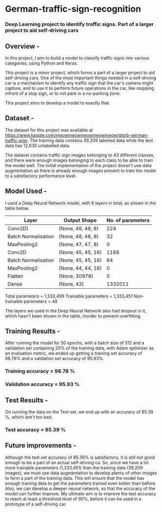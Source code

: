 # German-traffic-sign-recognition
### Deep Learning project to identify traffic signs. Part of a larger project to aid self-driving cars


## Overview - 

In this project, I aim to build a model to classify traffic signs into various categories, using Python and Keras.

This project is a minor project, which forms a part of a larger project to aid self-driving cars. One of the most important things needed in a self-driving car is a mechanism to identify any traffic sign that the car's camera might capture, and to use it to perform future operations in the car, like stopping infront of a stop sign, or to not park in a no-parking zone.

This project aims to develop a model to exactly that.


## Dataset -

The dataset for this project was available at https://www.kaggle.com/meowmeowmeowmeowmeow/gtsrb-german-traffic-sign. The training data contains 39,209 labelled data while the test data has 12,630 unlabelled data.

The dataset contains traffic sign images belonging to 43 different classes, and there were enough images belonging to each class to be able to train the model well. The initial implementation of the project doesn't use data augmentation as there is already enough images present to train the model to a satisfactory performance level.



## Model Used -

I used a Deep Neural Network model, with 8 layers in total, as shown in the table below.

| Layer | Output Shape | No. of parameters|
|-------|--------------|------------------|
| Conv2D) | (None, 48, 48, 8) | 224 |
| Batch Normalisation | (None, 48, 48, 8) | 32 |
| MaxPooling2 | (None, 47, 47, 8) | 0 | 
| Conv2D | (None, 45, 45, 16) | 1168 |  
|  Batch Normalisation | (None, 45, 45, 16) | 64 |
| MaxPooling2 | (None, 44, 44, 16) | 0 |
| Flatten | (None, 30976) | 0 | 
| Dense | (None, 43) | 1332011 |

Total parameters = 1,333,499
Trainable parameters = 1,333,451
Non-trainable parameters = 48

The layers we used in the Deep Neural Network also had dropout in it, which hasn't been shown in the table, inorder to prevent overfitting.


## Training Results - 

After running the model for 50 epochs, with a batch size of 512 and a validation set containing 20% of the training data, with Adam optimizer as an evaluation metric, we ended up getting a training set accuracy of 98.78% and a validation set accuracy of 95.93%.

### Training accuracy = 98.78 %
### Validation accuracy = 95.93 %


## Test Results -

On running the data on the Test set, we end up with an accuracy of 85.39 %, which isnt't too bad.
### Test accuracy = 85.39 %


## Future improvements - 

Although the test set accuracy of 85.39% is satisfactory, it is still not good enough to be a part of an actual self-driving ca. So, since we have a lot more trainable parameters (1,333,451) than the training data (39,209 images), we must use data augmentation to develop plenty of other images to form a part of the training data. This will ensure that the model has enough training data to get the parameters trained even better than before. Also, we can develop a deeper neural network, so that the accuracy of the model can further improve. My ultimate aim is to improve the test accuracy to reach at least a threshold level of 90%, before it can be used in a prototype of a self-driving car.

